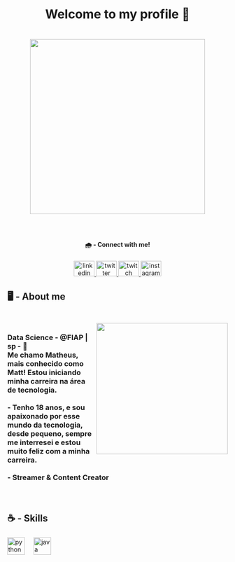 <h1 align="center">Welcome to my profile 🍂</h1>

###

<br clear="both">

<div align="center">
  <img height="400" src="https://mir-s3-cdn-cf.behance.net/project_modules/hd/cca1e136569841.5720ffd3c7679.gif"  />
</div>

###

<br clear="both">

<h4 align="center">🌧️ - Connect with me!</h4>

###

<div align="center">
  <a href="https://www.linkedin.com/in/mattttdev/" target="_blank">
    <img src="https://raw.githubusercontent.com/maurodesouza/profile-readme-generator/master/src/assets/icons/social/linkedin/default.svg" width="47" height="35" alt="linkedin logo"  />
  </a>
  <a href="https://x.com/_matzinn" target="_blank">
    <img src="https://raw.githubusercontent.com/maurodesouza/profile-readme-generator/master/src/assets/icons/social/twitter/default.svg" width="47" height="35" alt="twitter logo"  />
  </a>
  <a href="https://www.twitch.tv/matttzinn" target="_blank">
    <img src="https://raw.githubusercontent.com/maurodesouza/profile-readme-generator/master/src/assets/icons/social/twitch/default.svg" width="47" height="35" alt="twitch logo"  />
  </a>
  <a href="https://www.instagram.com/_.matsb?igsh=MW8zcXhsYWtlbDcwaQ%3D%3D&utm_source" target="_blank">
    <img src="https://raw.githubusercontent.com/maurodesouza/profile-readme-generator/master/src/assets/icons/social/instagram/default.svg" width="47" height="35" alt="instagram logo"  />
  </a>
</div>

###

<h2 align="left">🖥️ - About me</h2>

###

<br clear="both">

<img align="right" height="300" src="https://cdna.artstation.com/p/assets/images/images/051/981/224/original/moises-dimas-resting-knight.gif?1658672844"  />

###

<h3 align="left">Data Science - @FIAP | sp - 📍<br>Me chamo Matheus, mais conhecido como Matt! Estou iniciando minha carreira na área de tecnologia.<br><br>- Tenho 18 anos, e sou apaixonado por esse mundo da tecnologia, desde pequeno, sempre me interresei e estou muito feliz com a minha carreira.<br><br>- Streamer & Content Creator</h3>

###

<br clear="both">

<h2 align="left">☕ - Skills</h2>

###

<div align="left">
  <img src="https://cdn.jsdelivr.net/gh/devicons/devicon/icons/python/python-original.svg" height="40" alt="python logo"  />
  <img width="12" />
  <img src="https://cdn.jsdelivr.net/gh/devicons/devicon/icons/java/java-original.svg" height="40" alt="java logo"  />
</div>

###
